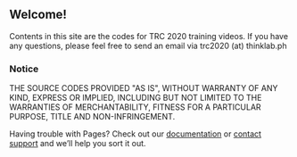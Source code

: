 ## Welcome!

Contents in this site are the codes for TRC 2020 training videos. If you have any questions, please feel free to send an email via trc2020 (at) thinklab.ph

### Notice

THE SOURCE CODES PROVIDED "AS IS", WITHOUT WARRANTY OF ANY KIND, EXPRESS OR IMPLIED, INCLUDING BUT NOT LIMITED TO THE WARRANTIES OF MERCHANTABILITY, FITNESS FOR A PARTICULAR PURPOSE, TITLE AND NON-INFRINGEMENT.

Having trouble with Pages? Check out our [documentation](https://docs.github.com/categories/github-pages-basics/) or [contact support](https://github.com/contact) and we’ll help you sort it out.
